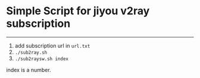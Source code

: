 # Simple Script for jiyou v2ray subscription

---

1. add subscription url in `url.txt`
2. `./sub2ray.sh`
3. `./sub2raysw.sh index`

index is a number.